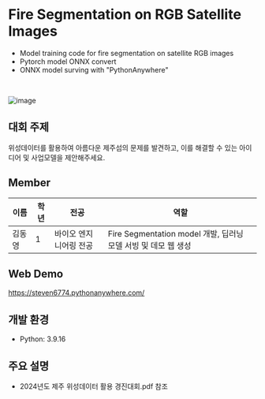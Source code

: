 # Fire Segmentation on RGB Satellite Images
- Model training code for fire segmentation on satellite RGB images
- Pytorch model ONNX convert
- ONNX model surving with "PythonAnywhere"
<br>

![image](https://github.com/user-attachments/assets/45953782-9b80-4efe-85e3-4e27d637a43f)

## 대회 주제
위성데이터를 활용하여 아름다운 제주섬의 문제를 발견하고, 이를 해결할 수 있는 아이디어 및 사업모델을 제안해주세요. 

## Member
| 이름       | 학년 | 전공          | 역할                          |
|------------|-----|---------------|------------------------------|
| 김동영    | 1    | 바이오 엔지니어링 전공 | Fire Segmentation model 개발, 딥러닝 모델 서빙 및 데모 웹 생성 |

## Web Demo
https://steven6774.pythonanywhere.com/

## 개발 환경
- Python: 3.9.16

## 주요 설명
- 2024년도 제주 위성데이터 활용 경진대회.pdf 참조
